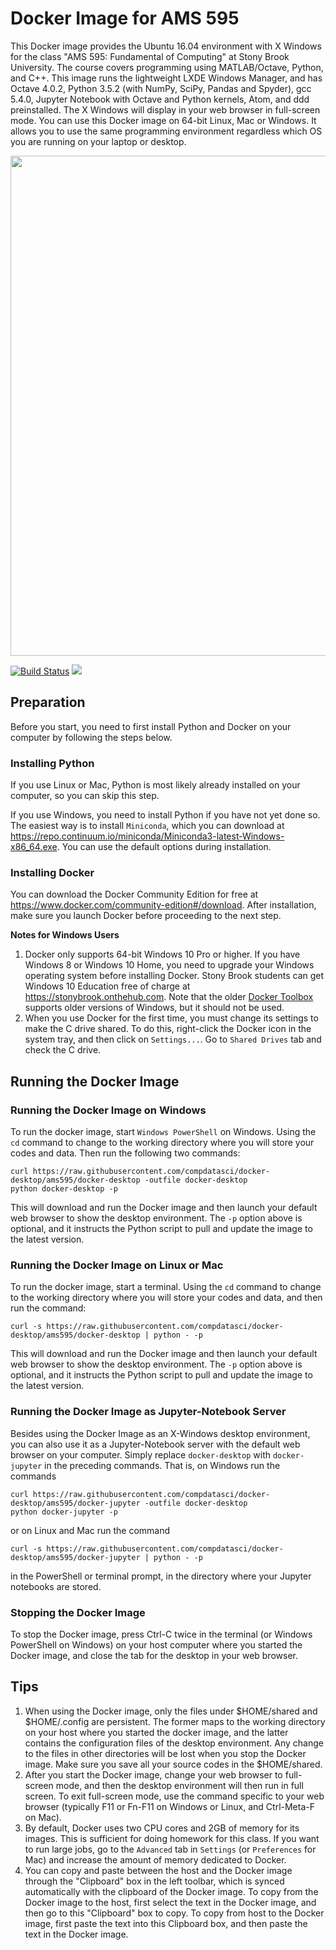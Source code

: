 # Docker Image for AMS 595
This Docker image provides the Ubuntu 16.04 environment with X Windows for the class
"AMS 595: Fundamental of Computing" at Stony Brook University.
The course covers programming using MATLAB/Octave, Python, and C++. This image runs the lightweight LXDE Windows Manager, and has Octave 4.0.2, Python 3.5.2 (with NumPy, SciPy, Pandas and Spyder),
gcc 5.4.0, Jupyter Notebook with Octave and Python kernels, Atom, and ddd preinstalled. The X Windows will display in your web browser in full-screen mode. You can use this Docker image on 64-bit Linux, Mac or Windows. It allows you to use the same programming environment regardless which OS you are running on your laptop or desktop.

<img src="https://raw.github.com/compdatasci/docker-desktop/ams595/screenshots/screenshot.png" width=800/>

[![Build Status](https://travis-ci.org/compdatasci/docker-desktop.svg?branch=ams595)](https://travis-ci.org/compdatasci/docker-desktop) [![](https://images.microbadger.com/badges/image/ams595/desktop.svg)](https://microbadger.com/images/ams595/desktop)

## Preparation
Before you start, you need to first install Python and Docker on your computer by following the steps below.

### Installing Python
If you use Linux or Mac, Python is most likely already installed on your computer, so you can skip this step.

If you use Windows, you need to install Python if you have not yet done so. The easiest way is to install `Miniconda`, which you can download at https://repo.continuum.io/miniconda/Miniconda3-latest-Windows-x86_64.exe. You can use the default options during installation.

### Installing Docker
You can download the Docker Community Edition for free at https://www.docker.com/community-edition#/download. After installation, make sure you launch Docker before proceeding to the next step.

**Notes for Windows Users**
1. Docker only supports 64-bit Windows 10 Pro or higher. If you have Windows 8 or Windows 10 Home, you need to upgrade your Windows operating system before installing Docker. Stony Brook students can get Windows 10 Education free of charge at https://stonybrook.onthehub.com. Note that the older [Docker Toolbox](https://www.docker.com/products/docker-toolbox) supports older versions of Windows, but it should not be used.
2. When you use Docker for the first time, you must change its settings to make the C drive shared. To do this, right-click the Docker icon in the system tray, and then click on `Settings...`. Go to `Shared Drives` tab and check the C drive.

## Running the Docker Image

### Running the Docker Image on Windows
To run the docker image, start `Windows PowerShell` on Windows. Using the `cd` command to change to the working directory where you will store your codes and data. Then run the following two commands:
```
curl https://raw.githubusercontent.com/compdatasci/docker-desktop/ams595/docker-desktop -outfile docker-desktop
python docker-desktop -p
```
This will download and run the Docker image and then launch your default web browser to show the desktop environment. The `-p` option above is optional, and it instructs the Python script to pull and update the image to the latest version.

### Running the Docker Image on Linux or Mac
To run the docker image, start a terminal. Using the `cd` command to change to the working directory where you will store your codes and data, and then run the command:
```
curl -s https://raw.githubusercontent.com/compdatasci/docker-desktop/ams595/docker-desktop | python - -p
```
This will download and run the Docker image and then launch your default web browser to show the desktop environment. The `-p` option above is optional, and it instructs the Python script to pull and update the image to the latest version.

### Running the Docker Image as Jupyter-Notebook Server
Besides using the Docker Image as an X-Windows desktop environment, you can also use it as a Jupyter-Notebook server with the
default web browser on your computer. Simply replace `docker-desktop` with `docker-jupyter` in the preceding commands. That is, on Windows run the commands
```
curl https://raw.githubusercontent.com/compdatasci/docker-desktop/ams595/docker-jupyter -outfile docker-desktop
python docker-jupyter -p
```
or on Linux and Mac run the command
```
curl -s https://raw.githubusercontent.com/compdatasci/docker-desktop/ams595/docker-jupyter | python - -p
```
in the PowerShell or terminal prompt, in the directory where your Jupyter notebooks are stored.

### Stopping the Docker Image
To stop the Docker image, press Ctrl-C twice in the terminal (or Windows PowerShell on Windows) on your host computer where you started the Docker image, and close the tab for the desktop in your web browser.

## Tips
1. When using the Docker image, only the files under $HOME/shared and $HOME/.config are persistent. The former maps to the working directory on your host where you started the docker image, and the latter contains the configuration files of the desktop environment. Any change to the files in other directories will be lost when you stop the Docker image. Make sure you save all your source codes in the $HOME/shared.
2. After you start the Docker image, change your web browser to full-screen mode, and then the desktop environment will then run in full screen. To exit full-screen mode, use the command specific to your web browser (typically F11 or Fn-F11 on Windows or Linux, and Ctrl-Meta-F on Mac).
3. By default, Docker uses two CPU cores and 2GB of memory for its images. This is sufficient for doing homework for this class. If you want to run large jobs, go to the `Advanced` tab in `Settings` (or `Preferences` for Mac) and increase the amount of memory dedicated to Docker.
4. You can copy and paste between the host and the Docker image through the "Clipboard" box in the left toolbar, which is synced automatically with the clipboard of the Docker image. To copy from the Docker image to the host, first select the text in the Docker image, and then go to this "Clipboard" box to copy.
To copy from host to the Docker image, first paste the text into this Clipboard box, and then paste the text in the Docker image.
